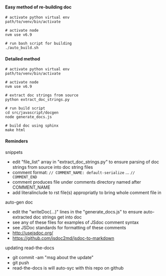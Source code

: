 
#### Easy method of re-building doc

```
# activate python virtual env
path/to/venv/bin/activate

# activate node
nvm use v6.9

# run bash script for building
./auto_build.sh 
```

#### Detailed method

```
# activate python virtual env
path/to/venv/bin/activate

# activate node
nvm use v6.9

# extract doc strings from source
python extract_doc_strings.py

# run build script
cd src/javascript/docgen
node generate_docs.js

# build doc using sphinx
make html
```

#### Reminders

snippets
* edit "file_list" array in "extract_doc_strings.py" to ensure parsing of doc strings from source into doc string files
* comment format: `// COMMENT_NAME: default-serialize` ... `// COMMENT_END `
* comment produces file under comments directory named after COMMENT_NAME
* add literalinclude to rst file(s) appropriatly to bring whole comment file in

auto-gen doc
* edit the "writeDoc(...)" lines in the "generate_docs.js" to ensure auto-extracted doc strings get into doc
* see any of these files for examples of JSdoc comment syntax
* see JSDoc standards for formatting of these comments 
* http://usejsdoc.org/
* https://github.com/jsdoc2md/jsdoc-to-markdown

updating read-the-docs
* git commit -am "msg about the update"
* git push
* read-the-docs is will auto-syc with this repo on github

